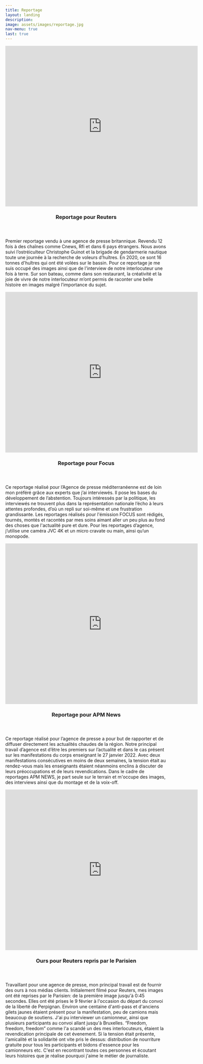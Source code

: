 ```yaml
---
title: Reportage
layout: landing
description: 
image: assets/images/reportage.jpg
nav-menu: true
last: true
---
```



<!-- Main -->
<div id="main">

<!-- One -->
<!-- 
<section id="one">
	<div class="inner">
		<header class="major">
        <h1>Reportage</h1>
		</header>
	</div>
</section>
 -->
<!-- Two -->
<section id="two" class="spotlights">
	<section>
   <iframe width="600" height="500" src="https://www.youtube.com/watch?v=sIrmapc-trM&t=19s" title="YouTube video player" frameborder="0" allow="accelerometer; autoplay; clipboard-write; encrypted-media; gyroscope; picture-in-picture" allowfullscreen></iframe></div>
			<div class="inner">
				<header class="major">
					<h3>Reportage pour Reuters</h3>
				</header>
				<p>Premier reportage vendu à une agence de presse britannique. Revendu 12 fois à des chaînes comme Cnews, Rfi et dans 6 pays étrangers. Nous avons suivi l’ostréiculteur Christophe Guinot et la brigade de gendarmerie nautique toute une journée à la recherche de voleurs d’huîtres. En 2020, ce sont 16 tonnes d'huîtres qui ont été volées sur le bassin. Pour ce reportage je me suis occupé des images ainsi que de l'interview de notre interlocuteur une fois à terre. Sur son bateau, comme dans son restaurant, la créativité et la joie de vivre de notre interlocuteur m’ont permis de raconter une belle histoire en images malgré l’importance du sujet.</p>
			</div>
		</div>
	</section>
	<section>
    <iframe width="600" height="500" src="https://www.youtube.com/embed/iFH7RhgjbsQ" title="YouTube video player" frameborder="0" allow="accelerometer; autoplay; clipboard-write; encrypted-media; gyroscope; picture-in-picture" allowfullscreen></iframe>
		<div class="content">
			<div class="inner">
				<header class="major">
					<h3>Reportage pour Focus</h3>
				</header>
				<p>Ce reportage réalisé pour l’Agence de presse méditerranéenne est de loin mon préféré grâce aux experts que j’ai interviewés. Il pose les bases du développement de l’abstention. Toujours intéressés par la politique, les interviewés ne trouvent plus dans la représentation nationale l’écho à leurs attentes profondes, d’où un repli sur soi-même et une frustration grandissante. Les reportages réalisés pour l'émission FOCUS sont rédigés, tournés, montés et racontés par mes soins aimant aller un peu plus au fond des choses que l'actualité pure et dure. Pour les reportages d’agence, j’utilise une caméra JVC 4K et un micro cravate ou main, ainsi qu’un monopode.</p>
			</div>
		</div>
	</section>
	<section>
    <iframe width="600" height="500" src="https://www.youtube.com/embed/t7uly2TC_fc" title="YouTube video player" frameborder="0" allow="accelerometer; autoplay; clipboard-write; encrypted-media; gyroscope; picture-in-picture" allowfullscreen></iframe>		
    <div class="content">
			<div class="inner">
				<header class="major">
					<h3>Reportage pour APM News</h3>
				</header>
				<p>Ce reportage réalisé pour l’agence de presse a pour but de rapporter et de diffuser directement les actualités chaudes de la région. Notre principal travail d’agence est d’être les premiers sur l’actualité et dans le cas présent sur les manifestations du corps enseignant le 27 janvier 2022. Avec deux manifestations consécutives en moins de deux semaines, la tension était au rendez-vous mais les enseignants étaient néanmoins enclins à discuter de leurs préoccupations et de leurs revendications. Dans le cadre de reportages APM NEWS, je part seule sur le terrain et m'occupe des images, des interviews ainsi que du montage et de la voix-off.</p>
			</div>
		</div>
	</section>
    <section>
    <iframe width="600" height="500" src="https://www.youtube.com/embed/agxfUMahxIU" title="YouTube video player" frameborder="0" allow="accelerometer; autoplay; clipboard-write; encrypted-media; gyroscope; picture-in-picture" allowfullscreen></iframe>
		<div class="content">
			<div class="inner">
				<header class="major">
					<h3>Ours pour Reuters repris par le Parisien</h3>
				</header>
				<p>Travaillant pour une agence de presse, mon principal travail est de fournir des ours à nos médias clients. Initialement filmé pour Reuters, mes images ont été reprises par le Parisien: de la première image jusqu'à 0:45 secondes. Elles ont été prises le 9 février à l'occasion du départ du convoi de la liberté de Perpignan. Environ une centaine d'anti-pass et d'anciens gilets jaunes étaient présent pour la manifestation, peu de camions mais beaucoup de soutiens. J'ai pu interviewer un camionneur, ainsi que plusieurs participants au convoi allant jusqu'à Bruxelles. “Freedom, freedom, freedom” comme l'a scandé un des mes interlocuteurs, étaient la revendication principale de cet évenement. Si la tension était présente, l'amicalité et la solidarité ont vite pris le dessus: distribution de nourriture gratuite pour tous les participants et bidons d'essence pour les camionneurs etc. C'est en recontrant toutes ces personnes et écoutant leurs histoires que je réalise pourquoi j'aime le métier de journaliste.</p>
			</div>
		</div>
	</section>
</section>
